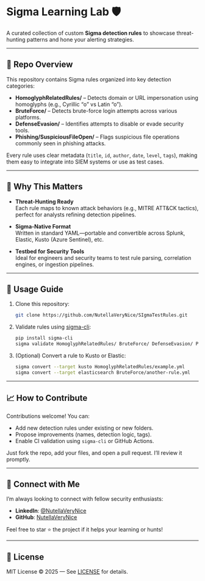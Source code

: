 # Sigma Learning Lab 🛡️

A curated collection of custom **Sigma detection rules** to showcase threat-hunting patterns and hone your alerting strategies.

---

## 📘 Repo Overview

This repository contains Sigma rules organized into key detection categories:

- **HomoglyphRelatedRules/** – Detects domain or URL impersonation using homoglyphs (e.g., Cyrillic “о” vs Latin “o”).
- **BruteForce/** – Detects brute-force login attempts across various platforms.
- **DefenseEvasion/** – Identifies attempts to disable or evade security tools.
- **Phishing/SuspiciousFileOpen/** – Flags suspicious file operations commonly seen in phishing attacks.

Every rule uses clear metadata (`title`, `id`, `author`, `date`, `level`, `tags`), making them easy to integrate into SIEM systems or use as test cases.

---

## 🤖 Why This Matters

- **Threat-Hunting Ready**  
  Each rule maps to known attack behaviors (e.g., MITRE ATT&CK tactics), perfect for analysts refining detection pipelines.

- **Sigma-Native Format**  
  Written in standard YAML—portable and convertible across Splunk, Elastic, Kusto (Azure Sentinel), etc.

- **Testbed for Security Tools**  
  Ideal for engineers and security teams to test rule parsing, correlation engines, or ingestion pipelines.

---

## 🚀 Usage Guide

1. Clone this repository:
   ```bash
   git clone https://github.com/NutellaVeryNice/SIgmaTestRules.git
   ```

2. Validate rules using [sigma-cli](https://github.com/SigmaHQ/sigma-cli):
   ```bash
   pip install sigma-cli
   sigma validate HomoglyphRelatedRules/ BruteForce/ DefenseEvasion/ Phishing/SuspiciousFileOpen/
   ```

3. (Optional) Convert a rule to Kusto or Elastic:
   ```bash
   sigma convert --target kusto HomoglyphRelatedRules/example.yml
   sigma convert --target elasticsearch BruteForce/another-rule.yml
   ```

---

## 📈 How to Contribute

Contributions welcome! You can:

- Add new detection rules under existing or new folders.
- Propose improvements (names, detection logic, tags).
- Enable CI validation using `sigma-cli` or GitHub Actions.

Just fork the repo, add your files, and open a pull request. I’ll review it promptly.

---

## 🔗 Connect with Me

I’m always looking to connect with fellow security enthusiasts:

- **LinkedIn**: [@NutellaVeryNice](https://www.linkedin.com/in/your-profile)
- **GitHub**: [NutellaVeryNice](https://github.com/NutellaVeryNice)

Feel free to star ⭐ the project if it helps your learning or hunts!

---

## 📝 License

MIT License © 2025 — See [LICENSE](LICENSE) for details.
